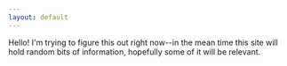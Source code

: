 ```yaml
---
layout: default
---
```



Hello! I'm trying to figure this out right now--in the mean time this site will hold random bits of information, hopefully some of it will be relevant.



